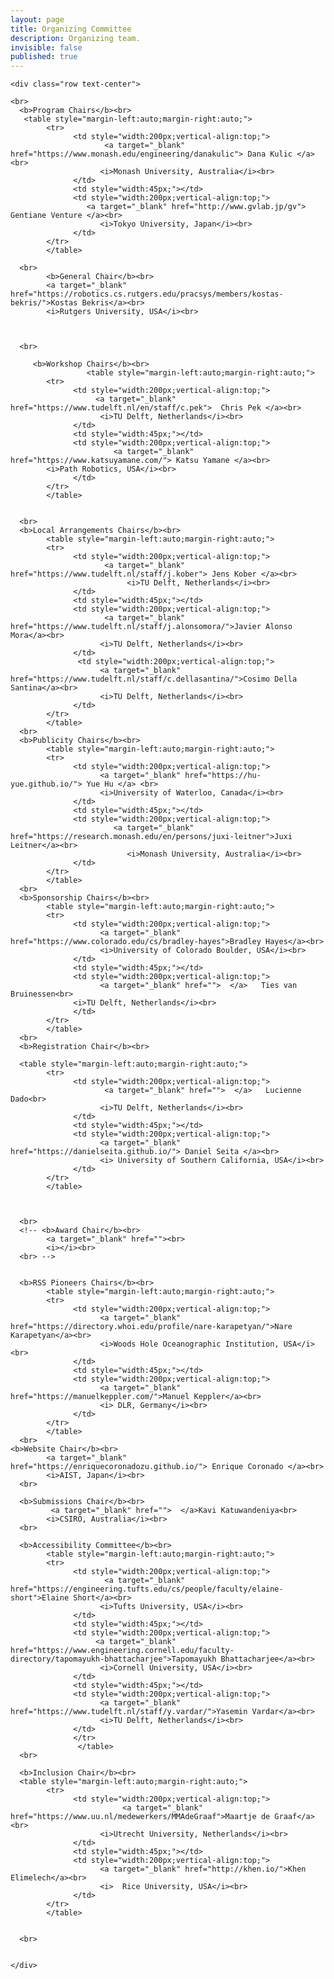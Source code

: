 ```yaml
---
layout: page
title: Organizing Committee
description: Organizing team.
invisible: false
published: true
---
```



<div>

    <div class="row text-center">

    <br>
      <b>Program Chairs</b><br>
       <table style="margin-left:auto;margin-right:auto;">
            <tr>
                  <td style="width:200px;vertical-align:top;">
                         <a target="_blank" href="https://www.monash.edu/engineering/danakulic"> Dana Kulic </a><br>
                        <i>Monash University, Australia</i><br>
                  </td>
                  <td style="width:45px;"></td>
                  <td style="width:200px;vertical-align:top;">
                     <a target="_blank" href="http://www.gvlab.jp/gv"> Gentiane Venture </a><br>
                        <i>Tokyo University, Japan</i><br>
                  </td>
            </tr>
            </table>
            
      <br>
            <b>General Chair</b><br>
            <a target="_blank" href="https://robotics.cs.rutgers.edu/pracsys/members/kostas-bekris/">Kostas Bekris</a><br>
            <i>Rutgers University, USA</i><br>
  
      

      <br>
   
         <b>Workshop Chairs</b><br>
                     <table style="margin-left:auto;margin-right:auto;">
            <tr>
                  <td style="width:200px;vertical-align:top;">
                       <a target="_blank" href="https://www.tudelft.nl/en/staff/c.pek">  Chris Pek </a><br>
                        <i>TU Delft, Netherlands</i><br>
                  </td>
                  <td style="width:45px;"></td>
                  <td style="width:200px;vertical-align:top;">
                           <a target="_blank" href="https://www.katsuyamane.com/"> Katsu Yamane </a><br>
            <i>Path Robotics, USA</i><br>
                  </td>
            </tr>
            </table>
           
       
      <br>
      <b>Local Arrangements Chairs</b><br>
            <table style="margin-left:auto;margin-right:auto;">
            <tr>
                  <td style="width:200px;vertical-align:top;">
                         <a target="_blank" href="https://www.tudelft.nl/staff/j.kober"> Jens Kober </a><br>
                              <i>TU Delft, Netherlands</i><br>
                  </td>
                  <td style="width:45px;"></td>
                  <td style="width:200px;vertical-align:top;">
                         <a target="_blank" href="https://www.tudelft.nl/staff/j.alonsomora/">Javier Alonso Mora</a><br>
                        <i>TU Delft, Netherlands</i><br>
                  </td>
                   <td style="width:200px;vertical-align:top;">
                        <a target="_blank" href="https://www.tudelft.nl/staff/c.dellasantina/">Cosimo Della Santina</a><br>
                        <i>TU Delft, Netherlands</i><br>
                  </td>
            </tr>
            </table>
      <br>
      <b>Publicity Chairs</b><br>
            <table style="margin-left:auto;margin-right:auto;">
            <tr>
                  <td style="width:200px;vertical-align:top;">
                        <a target="_blank" href="https://hu-yue.github.io/"> Yue Hu </a> <br>
                        <i>University of Waterloo, Canada</i><br>
                  </td>
                  <td style="width:45px;"></td>
                  <td style="width:200px;vertical-align:top;">
                           <a target="_blank" href="https://research.monash.edu/en/persons/juxi-leitner">Juxi Leitner</a><br>
                              <i>Monash University, Australia</i><br>
                  </td>
            </tr>
            </table>
      <br>
      <b>Sponsorship Chairs</b><br>
            <table style="margin-left:auto;margin-right:auto;">
            <tr>
                  <td style="width:200px;vertical-align:top;">
                        <a target="_blank" href="https://www.colorado.edu/cs/bradley-hayes">Bradley Hayes</a><br>
                        <i>University of Colorado Boulder, USA</i><br>
                  </td>
                  <td style="width:45px;"></td>
                  <td style="width:200px;vertical-align:top;">
                        <a target="_blank" href="">  </a>   Ties van Bruinessen<br>
                  <i>TU Delft, Netherlands</i><br>
                  </td>
            </tr>
            </table>
      <br>
      <b>Registration Chair</b><br>

      <table style="margin-left:auto;margin-right:auto;">
            <tr>
                  <td style="width:200px;vertical-align:top;">
                         <a target="_blank" href="">  </a>   Lucienne Dado<br>
                        <i>TU Delft, Netherlands</i><br>
                  </td>
                  <td style="width:45px;"></td>
                  <td style="width:200px;vertical-align:top;">
                        <a target="_blank" href="https://danielseita.github.io/"> Daniel Seita </a><br>
                        <i> University of Southern California, USA</i><br>
                  </td>
            </tr>
            </table>
           
                    
          
      <br>
      <!-- <b>Award Chair</b><br>
            <a target="_blank" href=""><br>
            <i></i><br>
      <br> -->

  
      <b>RSS Pioneers Chairs</b><br>
            <table style="margin-left:auto;margin-right:auto;">
            <tr>
                  <td style="width:200px;vertical-align:top;">
                        <a target="_blank" href="https://directory.whoi.edu/profile/nare-karapetyan/">Nare Karapetyan</a><br>
                        <i>Woods Hole Oceanographic Institution, USA</i><br>
                  </td>
                  <td style="width:45px;"></td>
                  <td style="width:200px;vertical-align:top;">
                        <a target="_blank" href="https://manuelkeppler.com/">Manuel Keppler</a><br>
                        <i> DLR, Germany</i><br>
                  </td>
            </tr>
            </table>
      <br>
	<b>Website Chair</b><br>
            <a target="_blank" href="https://enriquecoronadozu.github.io/"> Enrique Coronado </a><br>
            <i>AIST, Japan</i><br>
      <br>

      <b>Submissions Chair</b><br>
             <a target="_blank" href="">  </a>Kavi Katuwandeniya<br>
            <i>CSIRO, Australia</i><br>
      <br>

      <b>Accessibility Committee</b><br>
            <table style="margin-left:auto;margin-right:auto;">
            <tr>
                  <td style="width:200px;vertical-align:top;">
                         <a target="_blank" href="https://engineering.tufts.edu/cs/people/faculty/elaine-short">Elaine Short</a><br>
                        <i>Tufts University, USA</i><br>
                  </td>
                  <td style="width:45px;"></td>
                  <td style="width:200px;vertical-align:top;">
                       <a target="_blank" href="https://www.engineering.cornell.edu/faculty-directory/tapomayukh-bhattacharjee">Tapomayukh Bhattacharjee</a><br>
                        <i>Cornell University, USA</i><br>
                  </td>
                  <td style="width:45px;"></td>
                  <td style="width:200px;vertical-align:top;">
                        <a target="_blank" href="https://www.tudelft.nl/staff/y.vardar/">Yasemin Vardar</a><br>
                        <i>TU Delft, Netherlands</i><br>
                  </td>
                  </tr>
                   </table>
      <br>

      <b>Inclusion Chair</b><br>
      <table style="margin-left:auto;margin-right:auto;">
            <tr>
                  <td style="width:200px;vertical-align:top;">
                             <a target="_blank" href="https://www.uu.nl/medewerkers/MMAdeGraaf">Maartje de Graaf</a><br>
                        <i>Utrecht University, Netherlands</i><br>
                  </td>
                  <td style="width:45px;"></td>
                  <td style="width:200px;vertical-align:top;">
                        <a target="_blank" href="http://khen.io/">Khen Elimelech</a><br>
                        <i>  Rice University, USA</i><br>
                  </td>
            </tr>
            </table>

       
      <br>


    </div>

</div>









